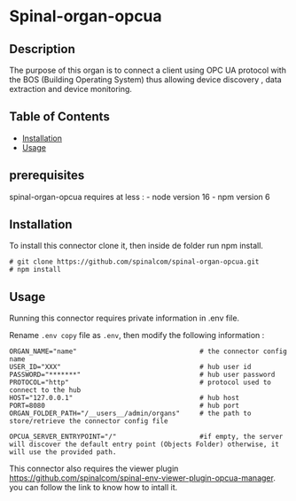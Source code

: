 # Spinal-organ-opcua


## Description

The purpose of this organ is to connect a client using OPC UA protocol with the BOS (Building Operating System) thus allowing device discovery , data extraction and device monitoring.

## Table of Contents

- [Installation](#installation)
- [Usage](#usage)

## prerequisites
spinal-organ-opcua requires at less :
    - node version 16 
    - npm version 6 

## Installation

To install this connector clone it, then inside de folder run npm install.

```
# git clone https://github.com/spinalcom/spinal-organ-opcua.git
# npm install
```

## Usage

Running this connector requires private information in .env file.

Rename ```.env copy``` file as ```.env```, then modify the following information :


```
ORGAN_NAME="name"                               # the connector config name
USER_ID="XXX"                                   # hub user id
PASSWORD="*******"                              # hub user password
PROTOCOL="http"                                 # protocol used to connect to the hub
HOST="127.0.0.1"                                # hub host
PORT=8080                                       # hub port
ORGAN_FOLDER_PATH="/__users__/admin/organs"     # the path to store/retrieve the connector config file

OPCUA_SERVER_ENTRYPOINT="/"                     #if empty, the server will discover the default entry point (Objects Folder) otherwise, it will use the provided path.

```


This connector also requires the viewer plugin https://github.com/spinalcom/spinal-env-viewer-plugin-opcua-manager. you can follow the link to know how to intall it.
